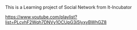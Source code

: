 This is a Learning project of Social Network from It-Incubator

https://www.youtube.com/playlist?list=PLcvhF2Wqh7DNVy1OCUpG3i5lyxyBWhGZ8